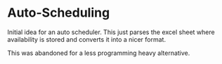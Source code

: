# Auto-Scheduling

Initial idea for an auto scheduler. This just parses the excel sheet where availability is stored and converts it into a nicer format.

This was abandoned for a less programming heavy alternative.
